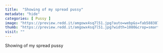 ```yaml
---
title:  "Showing of my spread pussy"
metadate: "hide"
categories: [ Pussy ]
image: "https://preview.redd.it/amgowx4sq7l51.jpg?auto=webp&s=fab588387ba08cf225221dd2ac9aee7c757b9554"
thumb: "https://preview.redd.it/amgowx4sq7l51.jpg?width=1080&crop=smart&auto=webp&s=dbf9f606320c69f2db0c89e33760f81af46f9ba8"
visit: ""
---
```

Showing of my spread pussy
